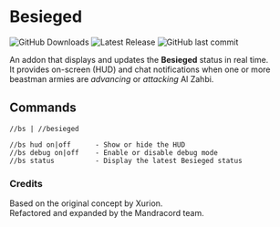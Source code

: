 # Besieged 

![GitHub Downloads](https://img.shields.io/github/downloads/Mandracord/Besieged/total) ![Latest Release](https://img.shields.io/github/v/release/Mandracord/Besieged) ![GitHub last commit](https://img.shields.io/github/last-commit/Mandracord/Besieged)


An addon that displays and updates the **Besieged** status in real time.  
It provides on-screen (HUD) and chat notifications when one or more beastman armies are *advancing* or *attacking* Al Zahbi.


## Commands

```text
//bs | //besieged

//bs hud on|off      - Show or hide the HUD
//bs debug on|off    - Enable or disable debug mode
//bs status          - Display the latest Besieged status
```

### Credits
Based on the original concept by Xurion.  
Refactored and expanded by the Mandracord team.